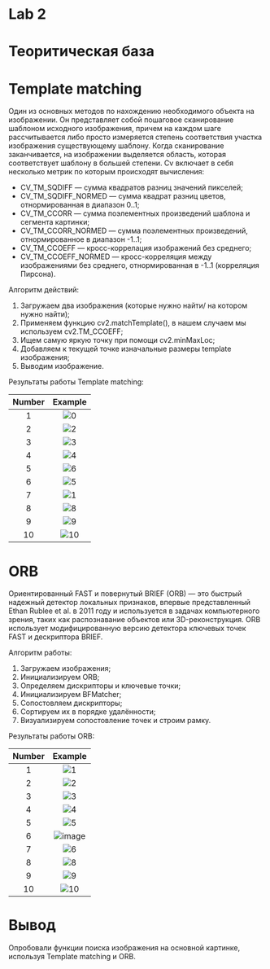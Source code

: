 # Lab 2
# Теоритическая база
# Template matching
Один из основных методов по нахождению необходимого объекта на изображении. Он представляет собой пошаговое сканирование шаблоном исходного изображения, причем на каждом шаге рассчитывается либо просто измеряется степень соответствия участка изображения существующему шаблону. Когда сканирование заканчивается, на изображении выделяется область, которая соответствует шаблону в большей степени.
Cv включает в себя несколько метрик по которым происходят вычисления:
 * CV_TM_SQDIFF — сумма квадратов разниц значений пикселей;
 * CV_TM_SQDIFF_NORMED — сумма квадрат разниц цветов, отнормированная в диапазон 0..1;
 * CV_TM_CCORR — сумма поэлементных произведений шаблона и сегмента картинки;
 * CV_TM_CCORR_NORMED — сумма поэлементных произведений, отнормированное в диапазон -1..1;
 * CV_TM_CCOEFF — кросс-коррелация изображений без среднего;
 * CV_TM_CCOEFF_NORMED — кросс-корреляция между изображениями без среднего, отнормированная в -1..1 (корреляция Пирсона).

 Алгоритм действий: 
 1. Загружаем два изображения (которые нужно найти/ на котором нужно найти);
 2. Применяем функцию cv2.matchTemplate(), в нашем случаем мы используем  cv2.TM_CCOEFF;
 3. Ищем самую яркую точку при помощи cv2.minMaxLoc;
 4. Добавляем к текущей точке изначальные размеры template изображения;
 5. Выводим изображение.
 
 
 
 Результаты работы Template matching:
 
 |  Number | Example |   
|:-:|:-:|
|  1 | ![0](https://user-images.githubusercontent.com/82668230/206853680-d5d2805c-0644-4753-8e1f-b2e872ae459a.jpg)|
|  2 | ![2](https://user-images.githubusercontent.com/82668230/206853691-9f05e4ef-d954-4554-9fd7-6a30e7902cc2.jpg)|
|  3 | ![3](https://user-images.githubusercontent.com/82668230/206853700-9019c266-647c-4622-a83b-f4139183fef9.jpg)|
|  4 | ![4](https://user-images.githubusercontent.com/82668230/206853707-6905c92b-8363-46f4-bb0d-729f84dfb196.jpg)|
|  5 | ![6](https://user-images.githubusercontent.com/82668230/206853716-ae26662c-2b93-4345-bfb1-f8c31665e402.jpg)|
|  6 | ![5](https://user-images.githubusercontent.com/82668230/206853725-37ba9b61-bf5d-4b32-8ceb-858ee200e0b4.jpg)|
|  7 | ![1](https://user-images.githubusercontent.com/82668230/206853744-ff37ef65-1080-43cc-81b6-67ffe2eb80fb.jpg)|
|  8 | ![8](https://user-images.githubusercontent.com/82668230/206853769-9c698120-d6a6-4403-8e5b-64bfd948c876.jpg)|
|  9 | ![9](https://user-images.githubusercontent.com/82668230/206853780-ad16590c-24df-494a-9804-371ae3b0ecba.jpg)|
|  10 | ![10](https://user-images.githubusercontent.com/82668230/206853794-aabc3c20-049b-43c6-9d47-8c16dd13a152.jpg)|
 

 


# ORB
Ориентированный FAST и повернутый BRIEF (ORB) — это быстрый надежный  детектор локальных признаков, впервые представленный Ethan Rublee et al. в 2011 году и используется в задачах компьютерного зрения, таких как распознавание объектов или 3D-реконструкция. ORB использует модифицированную версию детектора ключевых точек FAST и дескриптора BRIEF.

Алгоритм работы:
1. Загружаем изображения;
2. Инициализируем ORB;
3. Определяем дискрипторы и ключевые точки;
4. Инициализируем BFMatcher;
5. Сопостовляем дискрипторы;
6. Сортируем их в порядке удалённости;
7. Визуализируем сопостовление точек и строим рамку.

 Результаты работы ORB: 
 
|  Number | Example |   
|:-:|:-:|
|  1 |  ![1](https://user-images.githubusercontent.com/82668230/206852819-f83f7a4e-e7cd-40a1-8a34-589ed427133a.jpg)|
|  2 |  ![2](https://user-images.githubusercontent.com/82668230/206852849-20606dff-854e-42f1-92ae-83f591030649.jpg)|
|  3 |  ![3](https://user-images.githubusercontent.com/82668230/206852857-ba0d9bc9-90f2-4941-ba5a-a73a246c58b0.jpg)|
|  4 |  ![4](https://user-images.githubusercontent.com/82668230/206852864-bc44cd2a-9709-4f7d-b950-46dd96bbfd09.jpg)|
|  5 |  ![5](https://user-images.githubusercontent.com/82668230/206852867-5e4e9ca6-bd6e-4366-8f23-b593b9f43afc.jpg)|
|  6 |  ![image](https://user-images.githubusercontent.com/82668230/206448905-5675403e-97c4-43e9-a4af-b67b8556f610.png)|
|  7 |   ![6](https://user-images.githubusercontent.com/82668230/206852933-96b3a82b-42a8-4339-8c25-edd01b0b3b7c.jpg)|
|  8 |   ![8](https://user-images.githubusercontent.com/82668230/206852924-8c4a0842-5730-4169-8738-503793acba1f.jpg)|
|  9 |  ![9](https://user-images.githubusercontent.com/82668230/206852914-5f35d6a7-f1c2-4f6c-890f-d3078683d391.jpg)|
|  10 |  ![10](https://user-images.githubusercontent.com/82668230/206852908-d56fb742-1914-4477-b0a6-6536f54a482f.jpg)|
 
 
 

 
 
 # Вывод
 Опробовали функции поиска изображения на основной картинке, используя Template matching и ORB.
